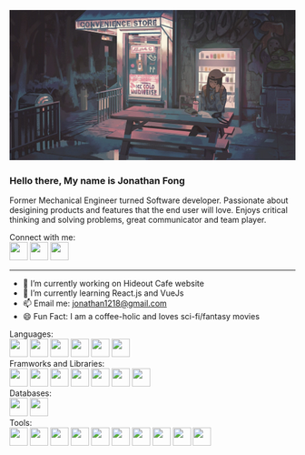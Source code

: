 [![Header](https://github.com/Jfong1218/Jfong1218/blob/main/convenience_store_by_klegs_dbvg1rq.jpg "Header")](https://github.com/Jfong1218)

### Hello there, My name is Jonathan Fong

Former Mechanical Engineer turned Software developer. Passionate about desigining products and features that the end user will love. Enjoys critical thinking and solving problems, great communicator and team player.

Connect with me:</br>
<a href="https://www.linkedin.com/in/jonathan-fong-9a9b80148/"><img height="32" width="32" src="https://user-images.githubusercontent.com/109251936/200982277-ce033c2e-289c-437b-bc69-6c285ddc77ca.png" /></a>
<a href="https://www.github.com/jfong1218"><img height="32" width="32" src="https://user-images.githubusercontent.com/109251936/200982469-b2b25cdb-f9b7-48a7-a54b-3739d7e73cbc.png" /></a>
<a href="https://www.facebook.com/jonathan.c.fong/"><img height="32" width="32" src="https://user-images.githubusercontent.com/109251936/200982569-6daa2503-4ee7-4acc-bb47-beab85d1c085.png" /></a>
_____________________________________________________________________________________________________________________________________________________
- 🔭 I’m currently working on Hideout Cafe website
- 🌱 I’m currently learning React.js and VueJs
- 📫 Email me: jonathan1218@gmail.com
- 😄 Fun Fact: I am a coffee-holic and loves sci-fi/fantasy movies

Languages:</br>
<img height="32" width="32" src="https://user-images.githubusercontent.com/109251936/200984837-909bac3c-7f4d-48f9-ac2d-7655ff7cf74e.png"/>
<img height="32" width="32" src="https://user-images.githubusercontent.com/109251936/200984571-029b66b7-2e0c-493e-b610-c02b0e8bf8a9.png"/>
<img height="32" width="32" src="https://user-images.githubusercontent.com/109251936/200984919-fd8360ec-2960-4f53-b80d-03295b7725c9.png"/>
<img height="32" width="32" src="https://user-images.githubusercontent.com/109251936/200985086-7bbdc673-ddb1-4369-83de-0642876408c0.png"/>
<img height="32" width="32" src="https://user-images.githubusercontent.com/109251936/200985252-e1bed753-55ff-4a94-8949-568841bb0361.png"/>
<img height="32" width="32" src="https://user-images.githubusercontent.com/109251936/200985387-fd3c145b-949f-442f-994c-c2239ae635e2.png"/>
</br>
Framworks and Libraries: </br>
<img height="32" width="32" src="https://banner2.cleanpng.com/20180508/qyw/kisspng-flask-python-web-framework-web-application-tutoria-5af1dbb70b6430.1030595115257998630467.jpg"/>
<img height="32" width="32" src="https://quintagroup.com/cms/python/images/jinja2.png/@@images/919c2c3d-5b4e-4650-943a-b0df263f851b.png"/>
<img height="32" width="32" src="https://camo.githubusercontent.com/bec2c92468d081617cb3145a8f3d8103e268bca400f6169c3a68dc66e05c971e/68747470733a2f2f76352e676574626f6f7473747261702e636f6d2f646f63732f352e302f6173736574732f6272616e642f626f6f7473747261702d6c6f676f2d736861646f772e706e67"/>
<img height="32" width="32" src="https://seeklogo.com/images/J/jquery-logo-CFE6ECE363-seeklogo.com.png"/>
<img height="32" width="32" src="https://cdn-icons-png.flaticon.com/512/1183/1183672.png"/>
<img height="32" width="32" src="https://ih1.redbubble.net/image.438908244.6144/st,small,507x507-pad,600x600,f8f8f8.u2.jpg"/>
<img height="32" width="32" src="https://spring.io/images/favicon-9d25009f65637a49ac8d91eb1cf7b75e.ico"/>
</br>
Databases:</br>
<img height="32" width="32" src="https://www.freepnglogos.com/uploads/logo-mysql-png/logo-mysql-mysql-logo-png-images-are-download-crazypng-21.png"/>
<img height="32" width="32" src="https://res.cloudinary.com/crunchbase-production/image/upload/c_lpad,h_170,w_170,f_auto,b_white,q_auto:eco,dpr_1/erkxwhl1gd48xfhe2yld"/>
</br>
Tools: </br>
<img height="32" width="32" src="https://www.w3schools.com/whatis/img_ajax.jpg"/>
<img height="32" width="32" src="https://cdn-icons-png.flaticon.com/512/136/136525.png"/>
<img height="32" width="32" src="https://webdevolutions.blob.core.windows.net/blog/2013/02/MySQLWorkbench.png"/>
<img height="32" width="32" src="https://cdn-icons-png.flaticon.com/512/4494/4494740.png"/>
<img height="32" width="32" src="https://cdn-icons-png.flaticon.com/512/733/733553.png"/>
<img height="32" width="32" src="https://res.cloudinary.com/practicaldev/image/fetch/s--RK-AgEnh--/c_imagga_scale,f_auto,fl_progressive,h_900,q_auto,w_1600/https://dev-to-uploads.s3.amazonaws.com/i/1s3bedypkt7zm8maikzg.png"/>
<img height="32" width="32" src="https://www.tlane.dev/static/media/bcrypt.a24335f0.png"/>
<img height="32" width="32" src="https://upload.wikimedia.org/wikipedia/commons/thumb/9/9a/Visual_Studio_Code_1.35_icon.svg/2048px-Visual_Studio_Code_1.35_icon.svg.png"/>
<img height="32" width="32" src="https://user-images.githubusercontent.com/11943860/46922529-b28cdc80-cfe0-11e8-9aec-0091161d3599.png"/>
<img height="32" width="32" src="https://user-images.githubusercontent.com/7853266/44114706-9c72dd08-9fd1-11e8-8d9d-6d9d651c75ad.png"/>


<!--
**Jfong1218/Jfong1218** is a ✨ _special_ ✨ repository because its `README.md` (this file) appears on your GitHub profile.

Here are some ideas to get you started:

- 🔭 I’m currently working on ...
- 🌱 I’m currently learning ...
- 👯 I’m looking to collaborate on ...
- 🤔 I’m looking for help with ...
- 💬 Ask me about ...
- 📫 How to reach me: ...
- 😄 Pronouns: ...
- ⚡ Fun fact: ...
-->
